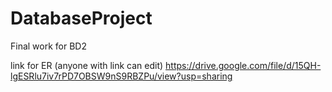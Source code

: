 # DatabaseProject
Final work for BD2

link for ER (anyone with link can edit)
https://drive.google.com/file/d/15QH-lgESRlu7iv7rPD7OBSW9nS9RBZPu/view?usp=sharing
